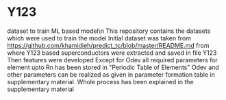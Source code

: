 # Y123
dataset to train ML based model\n
This repository contains the datasets which were used to train the model
Initial dataset was taken from https://github.com/khamidieh/predict_tc/blob/master/README.md from where Y123 based superconductors were extracted and saved in file Y123
Then features were developed 
Except for Odev all required parameters for element upto Rn has been stored in "Periodic Table of Elements"
Odev and other parameters can be realized as given in parameter formation table in supplementary material.
Whole process has been explained in the supplementary material

